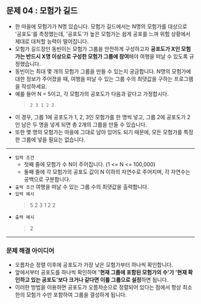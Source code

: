 ## 문제 04 : 모험가 길드
- 한 마을에 모험가가 N명 있습니다. 모험가 길드에서는 N명의 모험가를 대상으로 '공포도'를 측정했는데, '공포도'가 높은 모험가는 쉽게 공포를 느껴 위험 상황에서 제대로 대처할 능력이 떨어집니다.
- 모험가 길드장인 동빈이는 모험가 그룹을 안전하게 구성하고자 **공포도가 X인 모험가는 반드시 X명 이상으로 구성한 모험가 그룹에 참여**해야 여행을 떠날 수 있도록 규정했습니다.
- 동빈이는 최대 몇 개의 모험가 그룹을 만들 수 있는지 궁금합니다. N명의 모험가에 대한 정보가 주어졌을 때, 여행을 떠날 수 있는 그룹 수의 최댓값을 구하는 프로그램을 작성하세요.
- 예를 들어 N = 5이고, 각 모험가의 공포도가 다음과 같다고 가정합시다.
  > `2 3 1 2 2`
- 이 경우, 그룹 1에 공포도가 1, 2, 3인 모험가를 한 명씩 넣고, 그룹 2에 공포도가 2인 남은 두 명을 넣게 되면 총 2개의 그룹을 만들 수 있습니다.
- 또한 몇 명의 모험가는 마을에 그대로 남아 있어도 되기 때문에, 모든 모험가를 특정한 그룹에 넣을 필요는 없습니다.
---
- `입력 조건`
  - 첫째 줄에 모험가 수 N이 주어집니다. (1 <= N <= 100,000)
  - 둘째 줄에 각 모험가의 공포도 값이 N 이하의 자연수로 주어지며, 각 자연수는 공백으로 구분합니다.
- `출력 조건` 여행을 떠날 수 있는 그룹 수의 최댓값을 출력합니다.
- `입력 예시`
  > 5
  > 2 3 1 2 2
- `출력 예시`
  > 2
---
### 문제 해결 아이디어
- 오름차순 정렬 이후에 공포도가 가장 낮은 모험가부터 하나씩 확인합니다.
- 앞에서부터 공포도를 하나씩 확인하며 **'현재 그룹에 포함된 모험가의 수'가 '현재 확인하고 있는 공포도'보다 크거나 같다면 이를 그룹으로 설정**하면 됩니다.
- 이러한 방법을 이용하면 공포도가 오름차순으로 정렬되어 있다는 점에서 항상 최소한의 모험가 수만 포함하여 그룹을 결성하게 됩니다.